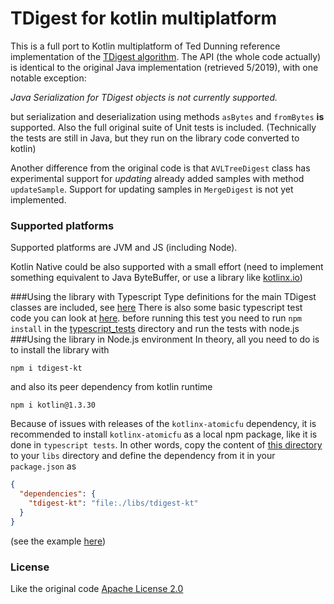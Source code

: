 # TDigest for kotlin multiplatform

This is a full port to Kotlin multiplatform of Ted Dunning reference implementation of the [TDigest algorithm](https://github.com/tdunning/t-digest). 
The API (the whole code actually) is identical to the original Java implementation (retrieved 5/2019), with one notable exception:

_Java Serialization for TDigest objects is not currently supported._

but serialization and deserialization using methods ```asBytes``` and ```fromBytes``` **is** supported.
Also the full original suite of Unit tests is included. (Technically the tests are still in Java, but they run on
the library code converted to kotlin) 

Another difference from the original code is that `AVLTreeDigest` class has experimental support for _updating_ already added samples with method 
```updateSample```. Support for updating samples in ```MergeDigest``` is not yet implemented.
### Supported platforms
Supported platforms are JVM and JS (including Node).

Kotlin Native could be also supported with a small effort (need to implement something equivalent to Java ByteBuffer, or 
use a library like [kotlinx.io](https://github.com/Kotlin/kotlinx-io))

###Using the library with Typescript
Type definitions for the main TDigest classes are included, see [here](npmtemplate/tdigest-kt.d.ts)
There is also some basic typescript test code you can look at [here](typescript_tests/tdigest-kt-tests.ts).
before running this test you need to run ```npm install``` in the [typescript_tests](typescript_tests) directory
and run the tests with node.js
###Using the library in Node.js environment
In theory, all you need to do is to install the library with 

```npm i tdigest-kt```

and also its peer dependency from kotlin runtime

```npm i kotlin@1.3.30```

Because of issues with releases of the ```kotlinx-atomicfu``` dependency, it is recommended to install ```kotlinx-atomicfu```
as a local npm package, like it is done in ```typescript tests```. In other words, copy the content of 
[this directory](typescript_tests/libs/kotlinx-atomicfu) to your ```libs``` directory and define the dependency from
it in your `package.json` as 

```JSON
{
  "dependencies": {
    "tdigest-kt": "file:./libs/tdigest-kt"
  }
}
```

(see the example [here](typescript_tests/package.json))


### License
Like the original code [Apache License 2.0](LICENSE)